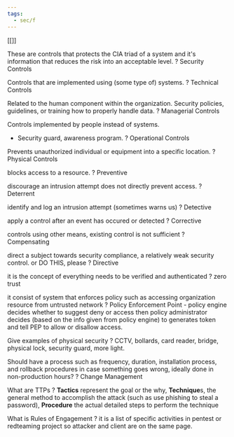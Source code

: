 ```yaml
---
tags:
  - sec/f
---
```



[[]]

<!--SR:!2024-09-30,4,270-->

These are controls that protects the CIA triad of a system and it's information that reduces the risk into an acceptable level.
?
Security Controls
<!--SR:!2025-02-18,63,310-->

Controls that are implemented using (some type of) systems.
?
Technical Controls
<!--SR:!2025-02-11,56,310-->

Related to the human component within the organization. Security policies, guidelines, or training how to properly handle data.
?
Managerial Controls
<!--SR:!2025-02-20,65,310-->

Controls implemented by people instead of systems.
- Security guard, awareness program.
?
Operational Controls
<!--SR:!2025-02-09,54,310-->

Prevents unauthorized individual or equipment into a specific location.
?
Physical Controls
<!--SR:!2025-02-06,51,310-->

blocks access to a resource.
?
Preventive
<!--SR:!2024-12-28,11,250-->

discourage an intrusion attempt does not directly prevent access.
?
Deterrent
<!--SR:!2024-12-18,1,210-->

identify and log an intrusion attempt (sometimes warns us)
?
Detective
<!--SR:!2025-02-26,71,310-->

apply a control after an event has occured or detected
?
Corrective
<!--SR:!2025-02-02,47,290-->

controls using other means, existing control is not sufficient
?
Compensating
<!--SR:!2024-12-18,1,170-->

direct a subject towards security compliance, a relatively weak security control. or DO THIS, please
?
Directive
<!--SR:!2025-01-10,24,290-->


it is the concept of everything needs to be verified and authenticated
?
zero trust
<!--SR:!2025-02-12,57,310-->

it consist of system that enforces policy such as accessing organization resource from untrusted network
?
Policy Enforcement Point - policy engine decides whether to suggest deny or access then policy administrator decides (based on the info given from policy engine) to generates token and tell PEP to allow or disallow access.
<!--SR:!2024-12-26,9,270-->


Give examples of physical security
?
CCTV, bollards, card reader, bridge, physical lock, security guard, more light.
<!--SR:!2025-02-21,66,317-->

Should have a process such as frequency, duration, installation process, and rollback procedures in case something goes wrong, ideally done in non-production hours?
?
Change Management
<!--SR:!2025-01-18,32,277-->

What are TTPs
?
**Tactics** represent the goal or the why, **Technique**s, the general method to accomplish the attack (such as use phishing to steal a password), **Procedure** the actual detailed steps to perform the technique
<!--SR:!2024-12-19,2,245-->

What is Rules of Engagement
?
it is a list of specific activities in pentest or redteaming project so attacker and client are on the same page.
<!--SR:!2024-12-19,2,245-->

